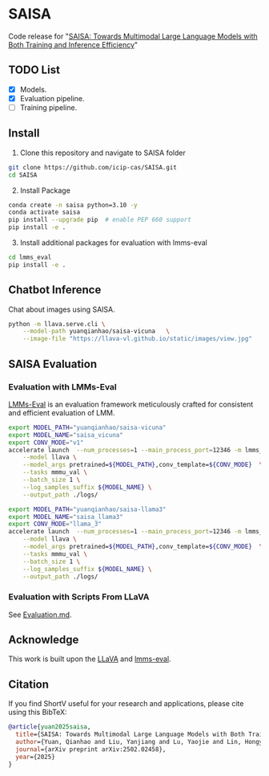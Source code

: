 # SAISA
Code release for "[SAISA: Towards Multimodal Large Language Models with Both Training and Inference Efficiency](https://arxiv.org/abs/2502.02458)"

## TODO List
- [x] Models.
- [x] Evaluation pipeline.
- [ ] Training pipeline.

## Install
1. Clone this repository and navigate to SAISA folder
```bash
git clone https://github.com/icip-cas/SAISA.git
cd SAISA
```

2. Install Package
```bash
conda create -n saisa python=3.10 -y
conda activate saisa
pip install --upgrade pip  # enable PEP 660 support
pip install -e .
```

3. Install additional packages for evaluation with lmms-eval
```bash
cd lmms_eval
pip install -e .
```

## Chatbot Inference
Chat about images using SAISA.

```bash
python -m llava.serve.cli \
    --model-path yuanqianhao/saisa-vicuna   \
    --image-file "https://llava-vl.github.io/static/images/view.jpg"
```

## SAISA Evaluation
### Evaluation with LMMs-Eval
[LMMs-Eval](https://github.com/EvolvingLMMs-Lab/lmms-eval) is an evaluation framework meticulously crafted for consistent and efficient evaluation of LMM.

```bash
export MODEL_PATH="yuanqianhao/saisa-vicuna"
export MODEL_NAME="saisa_vicuna"
export CONV_MODE="v1"
accelerate launch  --num_processes=1 --main_process_port=12346 -m lmms_eval \
    --model llava \
    --model_args pretrained=${MODEL_PATH},conv_template=${CONV_MODE}  \
    --tasks mmmu_val \
    --batch_size 1 \
    --log_samples_suffix ${MODEL_NAME} \
    --output_path ./logs/ 
```

```bash
export MODEL_PATH="yuanqianhao/saisa-llama3"
export MODEL_NAME="saisa_llama3"
export CONV_MODE="llama_3"
accelerate launch  --num_processes=1 --main_process_port=12346 -m lmms_eval \
    --model llava \
    --model_args pretrained=${MODEL_PATH},conv_template=${CONV_MODE}  \
    --tasks mmmu_val \
    --batch_size 1 \
    --log_samples_suffix ${MODEL_NAME} \
    --output_path ./logs/ 
```

### Evaluation with Scripts From LLaVA

See [Evaluation.md](https://github.com/icip-cas/SAISA/blob/main/docs/Evaluation.md).

## Acknowledge
This work is built upon the [LLaVA](https://github.com/haotian-liu/LLaVA) and [lmms-eval](https://github.com/EvolvingLMMs-Lab/lmms-eval).

## Citation
If you find ShortV useful for your research and applications, please cite using this BibTeX:
```bib
@article{yuan2025saisa,
  title={SAISA: Towards Multimodal Large Language Models with Both Training and Inference Efficiency},
  author={Yuan, Qianhao and Liu, Yanjiang and Lu, Yaojie and Lin, Hongyu and He, Ben and Han, Xianpei and Sun, Le},
  journal={arXiv preprint arXiv:2502.02458},
  year={2025}
}
```